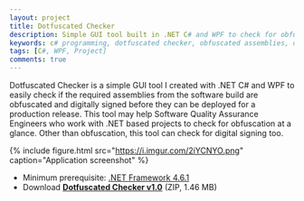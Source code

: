 ```yaml
---
layout: project
title: Dotfuscated Checker
description: Simple GUI tool built in .NET C# and WPF to check for obfuscated assemblies by Dotfuscator software and digital signing at a glance.
keywords: c# programming, dotfuscated checker, obfuscated assemblies, dotfuscator, dotfuschecker, .net obfuscation, dotfuscation checking, digital signing checking
tags: [C#, WPF, Project]
comments: true
---
```


Dotfuscated Checker is a simple GUI tool I created with .NET C# and WPF to easily check if the required assemblies from the software build are obfuscated and digitally signed before they can be deployed for a production release. This tool may help Software Quality Assurance Engineers who work with .NET based projects to check for obfuscation at a glance. Other than obfuscation, this tool can check for digital signing too.

{% include figure.html src="https://i.imgur.com/2iYCNYO.png" caption="Application screenshot" %}

- Minimum prerequisite: [.NET Framework 4.6.1](https://www.microsoft.com/en-us/download/details.aspx?id=49981)
- Download [**Dotfuscated Checker v1.0**](https://www.dropbox.com/s/8lss51zhhx0p4xq/DotfuscatedCheckerV1.zip?dl=0) (ZIP, 1.46 MB)
